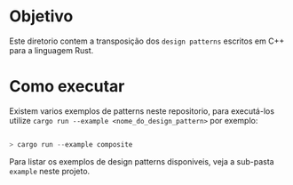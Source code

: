 
# Objetivo

Este diretorio contem a transposição dos `design patterns` escritos em C++ para a linguagem Rust.

# Como executar

Existem varios exemplos de patterns neste repositorio, para executá-los utilize `cargo run --example <nome_do_design_pattern>` por exemplo:

```powershell

> cargo run --example composite

```

Para listar os exemplos de design patterns disponiveis, veja a sub-pasta `example` neste projeto.


